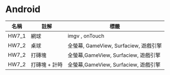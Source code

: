 # Android

| 名稱  | 註解          | 標籤                                  |
| ----- | ------------- | ------------------------------------- |
| HW7_1 | 網球          | imgv , onTouch                        |
| HW7_2 | 桌球          | 全螢幕, GameView, Surfaciew, 遊戲引擎 |
| HW7_2 | 打磚塊        | 全螢幕,GameView, Surfaciew, 遊戲引擎  |
| HW7_2 | 打磚塊 + 計時 | 全螢幕,GameView, Surfaciew, 遊戲引擎  |

